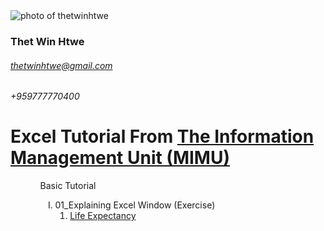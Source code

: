 <img src="https://lh3.googleusercontent.com/a-/AOh14Gjq8BZD47w6uJ4CyhnlR7C9Q1DUE8Twx2rBoyraDA=s192-cc-rg" title="Thet Win Htwe" alt="photo of thetwinhtwe">

### Thet Win Htwe
###### thetwinhtwe@gmail.com
###### +959777770400

# Excel Tutorial From <a href="http://www.themimu.info/">The Information Management Unit (MIMU)</a>
<ol>
  <ol>
    Basic Tutorial
     <ol type="I">
       <li>
         01_Explaining Excel Window (Exercise)
         <ol type="1">
           <li><a href="https://github.com/thetwinhtwe/MIMU-Tutorial/blob/master/LifeExpectancy%20(Exercise%201).xlsx">Life Expectancy</a>            </li>
         </ol>
       </li>
    </ol>
  </li>
  </ol>
  

